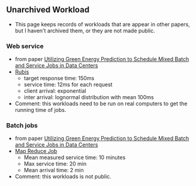 ## Unarchived Workload

- This page keeps records of workloads that are appear in other papers, but I haven't archived them, or they are not made public.



### Web service
- from paper [Utilizing Green Energy Prediction to Schedule Mixed Batch and Service Jobs in Data Centers ](http://seelab.ucsd.edu/papers/aksanli_hotpower_2011.pdf)
- [Rubis](http://rubis.ow2.org/)
  - target response time: 150ms
  - service time: 12ms for each request
  - client arrival: exponential
  - inter arrival: lognormal distribution with mean 100ms
- Comment: this workloads need to be run on real computers to get the running time of jobs.

### Batch jobs 
- from paper [Utilizing Green Energy Prediction to Schedule Mixed Batch and Service Jobs in Data Centers ](http://seelab.ucsd.edu/papers/aksanli_hotpower_2011.pdf)
- [Map Reduce Job](http://ieeexplore.ieee.org/xpls/abs_all.jsp?arnumber=5493490)
  - Mean measured service time: 10 minutes
  - Max service time: 20 min
  - Mean arrival time: 2 min
- Comment: this workloads is not public.

